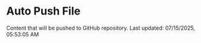 # Auto Push File

Content that will be pushed to GitHub repository.
Last updated: 07/15/2025, 05:53:05 AM